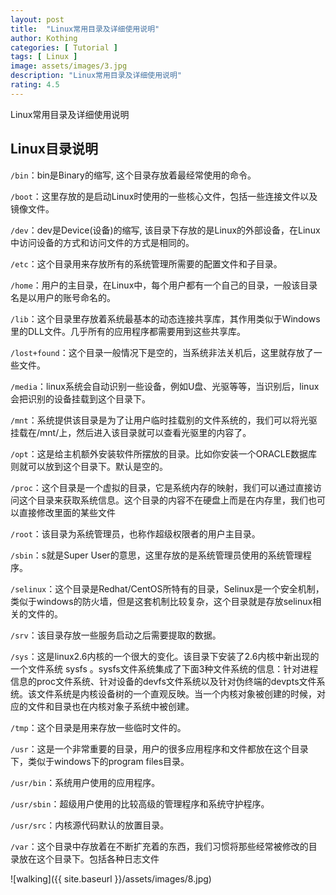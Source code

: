 ```yaml
---
layout: post
title:  "Linux常用目录及详细使用说明"
author: Kothing
categories: [ Tutorial ]
tags: [ Linux ]
image: assets/images/3.jpg
description: "Linux常用目录及详细使用说明"
rating: 4.5
---
```


Linux常用目录及详细使用说明


## Linux目录说明
`/bin`：bin是Binary的缩写, 这个目录存放着最经常使用的命令。
 
`/boot`：这里存放的是启动Linux时使用的一些核心文件，包括一些连接文件以及镜像文件。
 
`/dev`：dev是Device(设备)的缩写, 该目录下存放的是Linux的外部设备，在Linux中访问设备的方式和访问文件的方式是相同的。
 
`/etc`：这个目录用来存放所有的系统管理所需要的配置文件和子目录。
 
`/home`：用户的主目录，在Linux中，每个用户都有一个自己的目录，一般该目录名是以用户的账号命名的。
 
`/lib`：这个目录里存放着系统最基本的动态连接共享库，其作用类似于Windows里的DLL文件。几乎所有的应用程序都需要用到这些共享库。
 
`/lost+found`：这个目录一般情况下是空的，当系统非法关机后，这里就存放了一些文件。
 
`/media`：linux系统会自动识别一些设备，例如U盘、光驱等等，当识别后，linux会把识别的设备挂载到这个目录下。
 
`/mnt`：系统提供该目录是为了让用户临时挂载别的文件系统的，我们可以将光驱挂载在/mnt/上，然后进入该目录就可以查看光驱里的内容了。
 
`/opt`：这是给主机额外安装软件所摆放的目录。比如你安装一个ORACLE数据库则就可以放到这个目录下。默认是空的。
 
`/proc`：这个目录是一个虚拟的目录，它是系统内存的映射，我们可以通过直接访问这个目录来获取系统信息。这个目录的内容不在硬盘上而是在内存里，我们也可以直接修改里面的某些文件

`/root`：该目录为系统管理员，也称作超级权限者的用户主目录。
 
`/sbin`：s就是Super User的意思，这里存放的是系统管理员使用的系统管理程序。
 
`/selinux`：这个目录是Redhat/CentOS所特有的目录，Selinux是一个安全机制，类似于windows的防火墙，但是这套机制比较复杂，这个目录就是存放selinux相关的文件的。
 
`/srv`：该目录存放一些服务启动之后需要提取的数据。
 
`/sys`：这是linux2.6内核的一个很大的变化。该目录下安装了2.6内核中新出现的一个文件系统 sysfs 。sysfs文件系统集成了下面3种文件系统的信息：针对进程信息的proc文件系统、针对设备的devfs文件系统以及针对伪终端的devpts文件系统。该文件系统是内核设备树的一个直观反映。当一个内核对象被创建的时候，对应的文件和目录也在内核对象子系统中被创建。
 
`/tmp`：这个目录是用来存放一些临时文件的。
 
`/usr`：这是一个非常重要的目录，用户的很多应用程序和文件都放在这个目录下，类似于windows下的program files目录。
 
`/usr/bin`：系统用户使用的应用程序。
 
`/usr/sbin`：超级用户使用的比较高级的管理程序和系统守护程序。
 
`/usr/src`：内核源代码默认的放置目录。
 
`/var`：这个目录中存放着在不断扩充着的东西，我们习惯将那些经常被修改的目录放在这个目录下。包括各种日志文件



![walking]({{ site.baseurl }}/assets/images/8.jpg)
